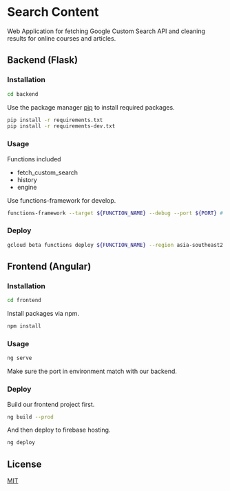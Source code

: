 # Search Content

Web Application for fetching Google Custom Search API and cleaning results for online courses and articles.

## Backend (Flask)

### Installation

```bash
cd backend
```

Use the package manager [pip](https://pip.pypa.io/en/stable/) to install required packages.

```bash
pip install -r requirements.txt
pip install -r requirements-dev.txt
```

### Usage

Functions included

- fetch_custom_search
- history
- engine

Use functions-framework for develop.

```bash
functions-framework --target ${FUNCTION_NAME} --debug --port ${PORT} # default 8080
```

### Deploy

```bash
gcloud beta functions deploy ${FUNCTION_NAME} --region asia-southeast2 --trigger-http --runtime python37 --project ${PROJECT_ID}
```

## Frontend (Angular)

### Installation

```bash
cd frontend
```

Install packages via npm.

```bash
npm install
```

### Usage

```bash
ng serve
```

Make sure the port in environment match with our backend.

### Deploy

Build our frontend project first.

```bash
ng build --prod
```

And then deploy to firebase hosting.

```bash
ng deploy
```

## License

[MIT](https://choosealicense.com/licenses/mit/)
